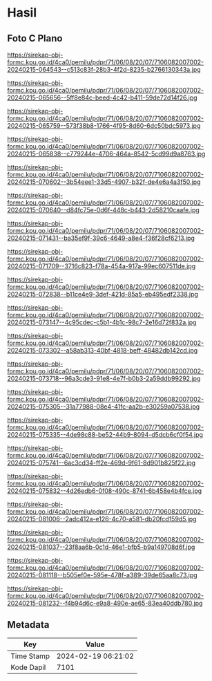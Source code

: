 # Hasil

## Foto C Plano

https://sirekap-obj-formc.kpu.go.id/4ca0/pemilu/pdpr/71/06/08/20/07/7106082007002-20240215-064543--c513c83f-28b3-4f2d-8235-b2766130343a.jpg

https://sirekap-obj-formc.kpu.go.id/4ca0/pemilu/pdpr/71/06/08/20/07/7106082007002-20240215-065656--5ff8e84c-beed-4c42-b411-59de72d14f26.jpg

https://sirekap-obj-formc.kpu.go.id/4ca0/pemilu/pdpr/71/06/08/20/07/7106082007002-20240215-065759--573f38b8-1766-4f95-8d60-6dc50bdc5973.jpg

https://sirekap-obj-formc.kpu.go.id/4ca0/pemilu/pdpr/71/06/08/20/07/7106082007002-20240215-065838--c779244e-4706-464a-8542-5cd99d9a8763.jpg

https://sirekap-obj-formc.kpu.go.id/4ca0/pemilu/pdpr/71/06/08/20/07/7106082007002-20240215-070602--3b54eee1-33d5-4907-b32f-de4e6a4a3f50.jpg

https://sirekap-obj-formc.kpu.go.id/4ca0/pemilu/pdpr/71/06/08/20/07/7106082007002-20240215-070640--d84fc75e-0d6f-448c-b443-2d58210caafe.jpg

https://sirekap-obj-formc.kpu.go.id/4ca0/pemilu/pdpr/71/06/08/20/07/7106082007002-20240215-071431--ba35ef9f-39c6-4649-a8e4-f36f28cf6213.jpg

https://sirekap-obj-formc.kpu.go.id/4ca0/pemilu/pdpr/71/06/08/20/07/7106082007002-20240215-071709--3716c823-f78a-454a-917a-99ec607511de.jpg

https://sirekap-obj-formc.kpu.go.id/4ca0/pemilu/pdpr/71/06/08/20/07/7106082007002-20240215-072838--b11ce4e9-3def-421d-85a5-eb495edf2338.jpg

https://sirekap-obj-formc.kpu.go.id/4ca0/pemilu/pdpr/71/06/08/20/07/7106082007002-20240215-073147--4c95cdec-c5b1-4b1c-98c7-2e16d72f832a.jpg

https://sirekap-obj-formc.kpu.go.id/4ca0/pemilu/pdpr/71/06/08/20/07/7106082007002-20240215-073302--a58ab313-40bf-4818-beff-48482db142cd.jpg

https://sirekap-obj-formc.kpu.go.id/4ca0/pemilu/pdpr/71/06/08/20/07/7106082007002-20240215-073718--96a3cde3-91e8-4e7f-b0b3-2a59ddb99292.jpg

https://sirekap-obj-formc.kpu.go.id/4ca0/pemilu/pdpr/71/06/08/20/07/7106082007002-20240215-075305--31a77988-08e4-41fc-aa2b-e30259a07538.jpg

https://sirekap-obj-formc.kpu.go.id/4ca0/pemilu/pdpr/71/06/08/20/07/7106082007002-20240215-075335--4de98c88-be52-44b9-8094-d5dcb6cf0f54.jpg

https://sirekap-obj-formc.kpu.go.id/4ca0/pemilu/pdpr/71/06/08/20/07/7106082007002-20240215-075741--6ac3cd34-ff2e-469d-9f61-8d901b825f22.jpg

https://sirekap-obj-formc.kpu.go.id/4ca0/pemilu/pdpr/71/06/08/20/07/7106082007002-20240215-075832--4d26edb6-0f08-490c-8741-6b458e4b4fce.jpg

https://sirekap-obj-formc.kpu.go.id/4ca0/pemilu/pdpr/71/06/08/20/07/7106082007002-20240215-081006--2adc412a-e126-4c70-a581-db20fcd159d5.jpg

https://sirekap-obj-formc.kpu.go.id/4ca0/pemilu/pdpr/71/06/08/20/07/7106082007002-20240215-081037--23f8aa6b-0c1d-46e1-bfb5-b9a149708d6f.jpg

https://sirekap-obj-formc.kpu.go.id/4ca0/pemilu/pdpr/71/06/08/20/07/7106082007002-20240215-081118--b505ef0e-595e-478f-a389-39de65aa8c73.jpg

https://sirekap-obj-formc.kpu.go.id/4ca0/pemilu/pdpr/71/06/08/20/07/7106082007002-20240215-081232--f4b94d6c-e9a8-490e-ae65-83ea40ddb780.jpg


## Metadata

| Key        | Value               |
| ---------- | ------------------- |
| Time Stamp | 2024-02-19 06:21:02 |
| Kode Dapil | 7101                |



